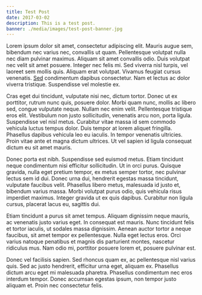 ```yaml
---
title: Test Post
date: 2017-03-02
description: This is a test post.
banner: ./media/images/test-post-banner.jpg
---
```


Lorem ipsum dolor sit amet, consectetur adipiscing elit. Mauris augue sem, bibendum nec varius nec, convallis ut quam. Pellentesque volutpat nulla nec diam pulvinar maximus. Aliquam sit amet convallis odio. Duis volutpat nec velit sit amet posuere. Integer nec felis mi. Sed viverra nisl turpis, vel laoreet sem mollis quis. Aliquam erat volutpat. Vivamus feugiat cursus venenatis. [Sed](https://github.com/jasongforbes/dorian-js) condimentum dapibus consectetur. Nam et lectus ac dolor viverra tristique. Suspendisse vel molestie ex.

Cras eget dui tincidunt, vulputate nisi nec, dictum tortor. Donec ut ex porttitor, rutrum nunc quis, posuere dolor. Morbi quam nunc, mollis ac libero sed, congue vulputate neque. Nullam nec enim velit. Pellentesque tristique eros elit. Vestibulum non justo sollicitudin, venenatis arcu non, porta ligula. Suspendisse vel nisl metus. Curabitur vitae massa id sem commodo vehicula luctus tempus dolor. Duis tempor at lorem aliquet fringilla. Phasellus dapibus vehicula leo eu iaculis. In tempor venenatis ultricies. Proin vitae ante et magna dictum ultrices. Ut vel sapien id ligula consequat dictum eu sit amet mauris.

Donec porta est nibh. Suspendisse sed euismod metus. Etiam tincidunt neque condimentum nisi efficitur sollicitudin. Ut in orci purus. Quisque gravida, nulla eget pretium tempor, ex metus semper tortor, nec pulvinar lectus sem id dui. Donec urna dui, hendrerit egestas massa tincidunt, vulputate faucibus velit. Phasellus libero metus, malesuada id justo et, bibendum varius massa. Morbi volutpat purus odio, quis vehicula risus imperdiet maximus. Integer gravida ut ex quis dapibus. Curabitur non ligula cursus, placerat lacus eu, sagittis dui.

Etiam tincidunt a purus sit amet tempus. Aliquam dignissim neque mauris, ac venenatis justo varius eget. In consequat est mauris. Nunc tincidunt felis et tortor iaculis, ut sodales massa dignissim. Aenean auctor tortor a neque faucibus, sit amet tempor ex pellentesque. Nulla eget lectus eros. Orci varius natoque penatibus et magnis dis parturient montes, nascetur ridiculus mus. Nam odio mi, porttitor posuere lorem et, posuere pulvinar est.

Donec vel facilisis sapien. Sed rhoncus quam ex, ac pellentesque nisl varius quis. Sed ac justo hendrerit, efficitur urna eget, aliquam ex. Phasellus dictum arcu eget mi malesuada pharetra. Phasellus condimentum nec eros interdum tempor. Donec accumsan egestas ipsum, non tempor justo aliquam et. Proin nec consectetur felis.